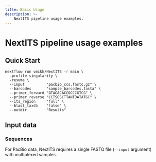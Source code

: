 ```yaml
---
title: Basic Usage
description: >-
    NextITS pipeline usage examples.
---
```


# NextITS pipeline usage examples

## Quick Start

```
nextflow run vmikk/NextITS -r main \
  -profile singularity \
  -resume \
  --input          "pacbio_ccs.fastq.gz" \
  --barcodes       "sample_barcodes.fasta" \
  --primer_forward "GTACACACCGCCCGTCG" \
  --primer_reverse "CCTSCSCTTANTDATATGC" \
  --its_region     "full" \
  --blast_taxdb    "false" \
  --outdir         "Results"
```

## Input data

### Sequences

For PacBio data, NextITS requires a single FASTQ file (`--input` argument) with multiplexed samples.  

